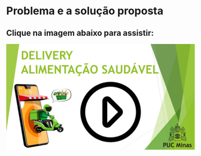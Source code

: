 # Problema e a solução proposta

## Clique na imagem abaixo para assistir:

[![Assistir ao vídeo]( https://github.com/ICEI-PUC-Minas-PMV-ADS/pmv-ads-2023-1-e2-proj-int-t1-pmv-ads-2023-1-e2-proj-int-t1-dlv/blob/main/DELIVERY.jpg)](https://www.youtube.com/watch?v=oXfnuk_qN4o)
